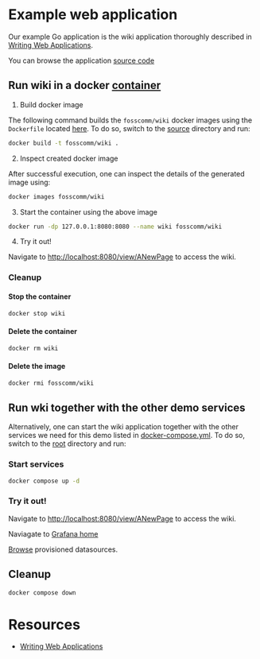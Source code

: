 # Example web application

Our example Go application is the wiki application thoroughly described in [Writing Web Applications](https://go.dev/doc/articles/wiki).

You can browse the application [source code](../source/wiki.go)

## Run wiki in a docker [container](https://www.docker.com/resources/what-container/)

1. Build docker image

The following command builds the `fosscomm/wiki` docker images using the `Dockerfile` located [here](./Dockerfile). To do so, switch to the [source](../source) directory and run:

```bash
docker build -t fosscomm/wiki .
```

2. Inspect created docker image

After successful execution, one can inspect the details of the generated image using:

```bash
docker images fosscomm/wiki 
```

3. Start the container using the above image

```bash
docker run -dp 127.0.0.1:8080:8080 --name wiki fosscomm/wiki
```

4. Try it out!

Navigate to [http://localhost:8080/view/ANewPage](http://localhost:8080/view/ANewPage) to access the wiki.

### Cleanup

#### Stop the container
```bash
docker stop wiki
```

#### Delete the container

```bash
docker rm wiki
```

#### Delete the image

```bash
docker rmi fosscomm/wiki
```

## Run wki together with the other demo services

Alternatively, one can start the wiki application together with the other services we need for this demo listed in [docker-compose.yml](../docker-compose.yml). To do so, switch to the [root](../) directory and run:

### Start services

```bash
docker compose up -d
```

### Try it out!

Navigate to [http://localhost:8080/view/ANewPage](http://localhost:8080/view/ANewPage) to access the wiki.

Naviagate to [Grafana home](http://localhost:3000)

[Browse](http://localhost:3000/connections/datasources) provisioned datasources.

## Cleanup

```bash
docker compose down
```

# Resources

- [Writing Web Applications](https://go.dev/doc/articles/wiki/)